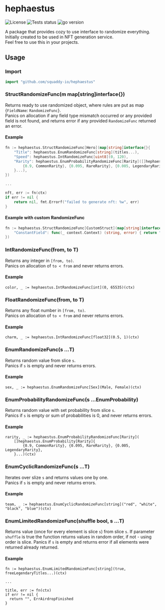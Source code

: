 # hephaestus

![License](https://img.shields.io/github/license/squaddy-io/hephaestus) ![Tests status](https://img.shields.io/github/workflow/status/squaddy-io/hephaestus/test) ![go version](https://img.shields.io/github/go-mod/go-version/squaddy-io/hephaestus)

A package that provides cozy to use interface to randomize everything. Initially created to be used in NFT generation service.  
Feel free to use this in your projects.

## Usage
### Import
```go
import "github.com/squaddy-io/hephaestus"
```

### StructRandomizeFunc(m map[string]interface{})
Returns ready to use randomized object, where rules are put as map {`FieldName`: `RandomizeFunc`}.  
Panics on allocation if any field type mismatch occurred or any provided field is not found, and returns error if any provided `RandomizeFunc` returned an error.
#### Example
```go
fn := hephaestus.StructRandomizeFunc[Hero](map[string]interface{}{
    "Title": hephaestus.EnumRandomizeFunc[string](titles...),
    "Speed": hephaestus.IntRandomizeFunc[uint8](0, 120),
    "Rarity": hephaestus.EnumProbabilityRandomizeFunc[Rarity]([]hephaestus.EnumProbability[Rarity]{
        {0.9, CommonRarity}, {0.095, RareRarity}, {0.005, LegendaryRarity},
    }...),
})

...

nft, err := fn(ctx)
if err != nil {
    return nil, fmt.Errorf("failed to generate nft: %w", err)
}
```

#### Example with custom RandomizeFunc
```go
fn := hephaestus.StructRandomizeFunc[CustomStruct](map[string]interface{}{
    "ConstantField": func(_ context.Context) (string, error) { return "const" },
})
```

### IntRandomizeFunc(from, to T)
Returns any integer in `[from, to)`.  
Panics on allocation of `to < from` and never returns errors.
#### Example
```
color, _ := hephaestus.IntRandomizeFunc[int](0, 65535)(ctx)
```

### FloatRandomizeFunc(from, to T)
Returns any float number in `[from, to)`.  
Panics on allocation of `to < from` and never returns errors.
#### Example
```
charm, _ := hephaestus.IntRandomizeFunc[float32](0.5, 1)(ctx)
```

### EnumRandomizeFunc(s ...T)
Returns random value from slice `s`.  
Panics if `s` is empty and never returns errors.
#### Example
```
sex, _ := hephaestus.EnumRandomizeFunc[Sex](Male, Female)(ctx)
```

### EnumProbabilityRandomizeFunc(s ...EnumProbability)
Returns random value with set probability from slice `s`.  
Panics if `s` is empty or sum of probabilities is 0, and never returns errors.
#### Example
```
rarity, _ := hephaestus.EnumProbabilityRandomizeFunc[Rarity](
    []hephaestus.EnumProbability[Rarity]{
        {0.9, CommonRarity}, {0.095, RareRarity}, {0.005, LegendaryRarity},
    }...)(ctx)
```

### EnumCyclicRandomizeFunc(s ...T)
Iterates over slize `s` and returns values one by one.    
Panics if `s` is empty and never returns errors.
#### Example
```
team, _ := hephaestus.EnumCyclicRandomizeFunc[string]("red", "white", "black", "blue")(ctx)
```

### EnumLimitedRandomizeFunc(shuffle bool, s ...T)
Returns value (once for every element is slice `s`) from slice `s`. If parameter `shuffle` is true the function returns values in random order, if not - using order is slice.
Panics if `s` is empty and returns error if all elements were returned already returned.
#### Example
```
fn := hephaestus.EnumLimitedRandomizeFunc[string](true, freeLegendaryTitles...)(ctx)

...

title, err := fn(ctx)
if err != nil {
  return "", ErrAirdropFinished
}
```
